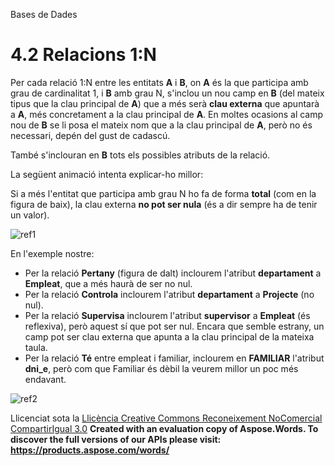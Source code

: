 Bases de Dades


# <a name="main"></a>**4.2 Relacions 1:N**

Per cada relació 1:N entre les entitats **A** i **B**, on **A** és la que participa amb grau de cardinalitat 1, i **B** amb grau N, s'inclou un nou camp en **B** (del mateix tipus que la clau principal de **A**) que a més serà **clau externa** que apuntarà a **A**, més concretament a la clau principal de **A**. En moltes ocasions al camp nou de **B** se li posa el mateix nom que a la clau principal de **A**, però no és necessari, depén del gust de cadascú.

També s'inclouran en **B** tots els possibles atributs de la relació.

La següent animació intenta explicar-ho millor:

Si a més l'entitat que participa amb grau N ho fa de forma **total** (com en la figura de baix), la clau externa **no pot ser nula** (és a dir sempre ha de tenir un valor).

![ref1]

En l'exemple nostre:

- Per la relació **Pertany** (figura de dalt) inclourem l'atribut **departament** a **Empleat**, que a més haurà de ser no nul.
- Per la relació **Controla** inclourem l'atribut **departament** a **Projecte** (no nul).
- Per la relació **Supervisa** inclourem l'atribut **supervisor** a **Empleat** (és reflexiva), però aquest sí que pot ser nul. Encara que semble estrany, un camp pot ser clau externa que apunta a la clau principal de la mateixa taula.
- Per la relació **Té** entre empleat i familiar, inclourem en **FAMILIAR** l'atribut **dni\_e**, però com que Familiar és dèbil la veurem millor un poc més endavant.

![ref2]


Llicenciat sota la [Llicència Creative Commons Reconeixement NoComercial CompartirIgual 3.0](http://creativecommons.org/licenses/by-nc-sa/3.0/)
**Created with an evaluation copy of Aspose.Words. To discover the full versions of our APIs please visit: https://products.aspose.com/words/**

[ref1]: 42_relacions_1n.002.png
[ref2]: 42_relacions_1n.003.png
